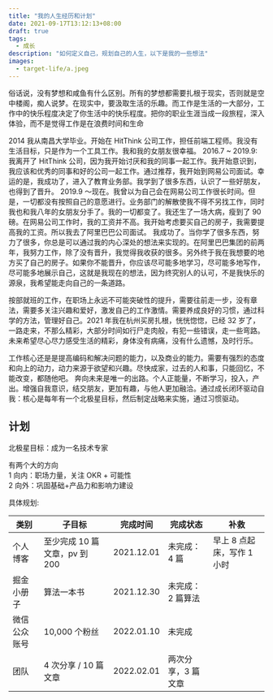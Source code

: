 ```yaml
---
title: "我的人生经历和计划"
date: 2021-09-17T13:12:13+08:00
draft: true
tags:
  - 成长
description: "如何定义自己，规划自己的人生，以下是我的一些想法"
images:
  - target-life/a.jpeg
---
```


俗话说，没有梦想和咸鱼有什么区别。所有的梦想都需要扎根于现实，否则就是空中楼阁，痴人说梦。在现实中，要汲取生活的乐趣。而工作是生活的一大部分，工作中的快乐程度决定了你生活中的快乐程度。把你的职业生涯当成一段旅程，深入体验，而不是觉得工作是在浪费时间和生命

2014 我从南昌大学毕业。开始在 HitThink 公司工作，担任前端工程师。我没有生活目标，只是作为一个工具工作。我和我的女朋友很幸福。
2016.7 ~ 2019.9: 我离开了 HitThink 公司，因为我开始讨厌和我的同事一起工作。我开始意识到，我应该和优秀的同事和好的公司一起工作。通过推荐，我开始到网易公司面试。幸运的是，我成功了，进入了教育业务部。我学到了很多东西，认识了一些好朋友，也得到了晋升。
2019.9 ～现在。我曾以为自己会在网易公司工作很长时间。但是，一切都没有按照自己的意愿进行。业务部门的解散使我不得不另找工作，同时我也和我八年的女朋友分手了。我的一切都变了。我还生了一场大病，瘦到了 90 磅。在网易公司工作时，我的工资并不高。我开始考虑要买自己的房子，我需要提高我的工资。所以我去了阿里巴巴公司面试。 我成功了。当你学了很多东西，努力了很多，你总是可以通过我的内心深处的想法来实现的。在阿里巴巴集团的前两年，我努力工作，除了没有晋升，我觉得我收获的很多。另外终于我在我想要的地方买了自己的房子。如果你不能晋升，你应该尽可能多地学习，尽可能多地写作，尽可能多地展示自己，这就是我现在的想法，因为终究别人的认可，不是我快乐的源泉，我希望能走向自己的一条道路。

按部就班的工作，在职场上永远不可能突破性的提升，需要往前走一步，没有章法，需要多关注兴趣和爱好，激发自己的工作激情。需要养成良好的习惯，通过科学的方法，管理好自己。2021 年我在杭州买房扎根，恍恍惚惚，已经 32 岁了，一路走来，不那么精彩，大部分时间如行尸走肉般，有犯一些错误，走一些弯路。未来希望尽心尽力感受生活的精彩，身体没有病痛，没有什么遗憾，及时行乐。

工作核心还是是提高编码和解决问题的能力，以及商业的能力。需要有强烈的态度和向上的动力，动力来源于欲望和兴趣。尽快成家，过去的人和事，只能回忆，不能改变，都随他吧。 奔向未来是唯一的出路。个人正能量，不断学习，投入，产出。增强自我意识，结交朋友，更加有趣，与他人更加融洽。通过成长闭环驱动自我：核心是每年有一个北极星目标，然后制定战略来实施，通过习惯驱动。

## 计划

北极星目标：成为一名技术专家

有两个大的方向  
1 向内：职场力量，关注 OKR + 可能性  
2 向外：巩固基础+产品力和影响力建设

具体规划:

| 类别         | 子目标                        | 完成时间   | 完成状态           | 补救                       |
| ------------ | ----------------------------- | ---------- | ------------------ | -------------------------- |
| 个人博客     | 至少完成 10 篇文章，pv 到 200 | 2021.12.01 | 未完成： 4 篇      | 早上 8 点起床，写作 1 小时 |
| 掘金小册子   | 算法一本书                    | 2021.12.30 | 未完成： 2 篇算法  |
| 微信公众账号 | 10,000 个粉丝                 | 2022.01.10 | 未完成             |
| 团队         | 4 次分享 / 10 篇文章          | 2022.02.01 | 两次分享，3 篇文章 |
